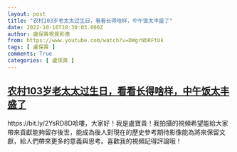 ```yaml
---
layout: post
title: "农村103岁老太太过生日，看看长得啥样，中午饭太丰盛了"
date: 2022-10-16T10:30:03.000Z
author: 盧保貴視覺影像
from: https://www.youtube.com/watch?v=DWgrNbRFtUk
tags: [ 盧保貴 ]
comments: True
categories: [ 盧保貴 ]
---
```

<!--1665916203000-->
[农村103岁老太太过生日，看看长得啥样，中午饭太丰盛了](https://www.youtube.com/watch?v=DWgrNbRFtUk)
------

<div>
https://bit.ly/2YsRD8D哈嘍，大家好！我是盧寶貴！我拍攝的視頻希望能給大家帶來貢獻能夠留存後世，能成為後人對現在的歷史參考期待影像能為將來保留文獻，給人們帶來更多的意義與思考。喜歡我的視頻記得評論哦！
</div>
